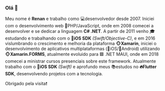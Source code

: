 ### Olá 👋

Meu nome é <b>Renan</b> e trabalho como :computer:desenvolvedor desde 2007. Iniciei com o desenvolvimento web :space_invader:PHP/JavaScript, onde em 2008 comecei a desenvolver e se dedicar a linguagem <b>C# .NET</b>. A partir de 2011 venho :mortar_board:estudando e trabalhando com o :iphone:<b>iOS SDK</b> <i>(Swift/Objective-C)</i>, e em 2016 vislumbrando o crescimento e melhoria da plataforma :monkey_face:<b>Xamarin</b>, iniciei o desenvolvimento de aplicativos multiplataformas (:apple:iOS/:lollipop:Android) utilizando :monkey_face:<b>Xamarin.FORMS</b>, atualmente evoluido para :purple_square: .NET MAUI, onde em 2018 comecei a ministrar cursos presenciais sobre este framework. Atualmente trabalho com o :iphone:<b>iOS SDK</b> <i>(Swift)</i> e aprofundo meus :books:estudos no <b>:fire:Flutter SDK</b>, desenvolvendo projetos com a tecnologia.

Obrigado pela visita:heavy_exclamation_mark:
